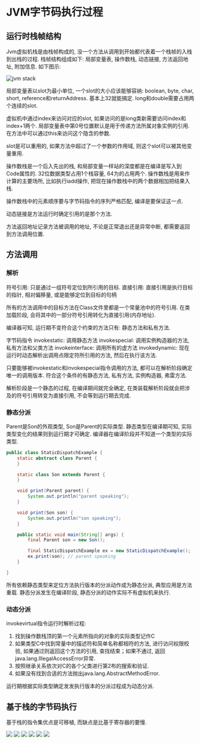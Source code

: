 # JVM字节码执行过程

## 运行时栈帧结构

Jvm虚拟机栈是由栈帧构成的, 没一个方法从调用到开始都代表着一个栈帧的入栈到出栈的过程. 栈帧结构组成如下: 局部变量表, 操作数栈, 动态链接, 方法返回地址, 附加信息. 如下图示:

![jvm stack](../images/jvm-stack.png)

局部变量表以slot为最小单位, 一个slot的大小应该能够容纳: boolean, byte, char, short, reference和returnAddress. 基本上32就能搞定. long和double需要占用两个连续的slot. 

虚拟机中通过index来访问对应的slot, 如果访问的是long类新需要访问index和index+1两个. 局部变量表中第0号位置默认是用于传递方法所属对象实例的引用. 在方法中可以通过this来访问这个隐含的参数. 

slot是可以重用的, 如果方法中超过了一个参数的作用域, 则这个slot可以被其他变量重用.

操作数栈是一个后入先出的栈, 和局部变量一样站的深度都是在编译是写入到Code属性的. 32位数据类型占用1个栈容量, 64为的占用两个. 操作数栈是用来作计算的主要场所, 比如执行iadd操作, 把现在操作数栈中的两个数据相加把结果入栈. 

操作数栈中的元素顺序要与字节码指令的序列严格匹配, 编译是要保证这一点. 

动态链接是方法运行时确定引用的是那个方法. 

方法返回地址记录方法被调用的地址, 不论是正常退出还是异常中断, 都需要返回到方法调用位置. 

## 方法调用

### 解析

符号引用: 只是通过一组符号定位到所引用的目标. 
直接引用: 直接引用是执行目标的指针, 相对偏移量, 或是能够定位到目标的句柄

所有的方法调用中的目标方法在Class文件里都是一个常量池中的符号引用. 在类加载阶段, 会将其中的一部分符号引用转化为直接引用(内存地址). 

编译器可知, 运行期不变符合这个约束的方法只有: 静态方法和私有方法.

字节码指令
invokestatic: 调用静态方法
invokespecial: 调用实例构造器的<init>方法, 私有方法和父类方法
invokeinterface: 调用所有的虚方法
invokedynamic: 现在运行时动态解析出调用点限定符所引用的方法, 然后在执行该方法. 

只要能够被invokestatic和invokespecial指令调用的方法, 都可以在解析阶段确定唯一的调用版本. 符合这个条件的有静态方法, 私有方法, 实例构造器, 弗雷方法. 

解析阶段是一个静态的过程, 在编译期间就完全确定, 在类装载解析阶段就会把涉及的符号引用转变为直接引用, 不会等到运行期去完成. 

### 静态分派

Parent是Son的外观类型, Son是Parent的实际类型. 静态类型在编译期可知, 实际类型变化的结果则到运行期才可确定. 编译器在编译阶段并不知道一个类型的实际类型. 

```java
public class StaticDispatchExample {
    static abstract class Parent {
    }

    static class Son extends Parent {
    }

    void print(Parent parent) {
        System.out.println("parent speaking");
    }

    void print(Son son) {
        System.out.println("son speaking");
    }

    public static void main(String[] args) {
        final Parent son = new Son();

        final StaticDispatchExample ex = new StaticDispatchExample();
        ex.print(son); // parent speaking
    }

}
```

所有依赖静态类型来定位方法执行版本的分派动作成为静态分派, 典型应用是方法重载. 静态分派发生在编译阶段, 静态分派的动作实际不有虚拟机来执行. 

### 动态分派

invokevirtual指令运行时解析过程: 
1. 找到操作数栈顶的第一个元素所指向的对象的实际类型记作C
2. 如果类型C中找到常量中的描述符和简单名称都相符的方法, 进行访问权限校验, 如果通过则返回这个方法的引用, 查找结束；如果不通过, 返回java.lang.IllegalAccessError异常. 
3. 按照继承关系依次对C的各个父类进行第2布的搜索和验证.
4. 如果没有找到合适的方法抛出java.lang.AbstractMethodError. 

运行期根据实际类型确定发发执行版本的分派过程成为动态分派. 

## 基于栈的字节码执行

基于栈的指令集优点是可移植, 而缺点是比基于寄存器的要慢. 

![](../images/ex-01.bmp)
![](../images/ex-02.bmp)
![](../images/ex-03.bmp)
![](../images/ex-04.bmp)
![](../images/ex-05.bmp)
![](../images/ex-06.bmp)